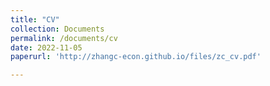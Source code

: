 ```yaml
---
title: "CV"
collection: Documents
permalink: /documents/cv
date: 2022-11-05
paperurl: 'http://zhangc-econ.github.io/files/zc_cv.pdf'

---
```

